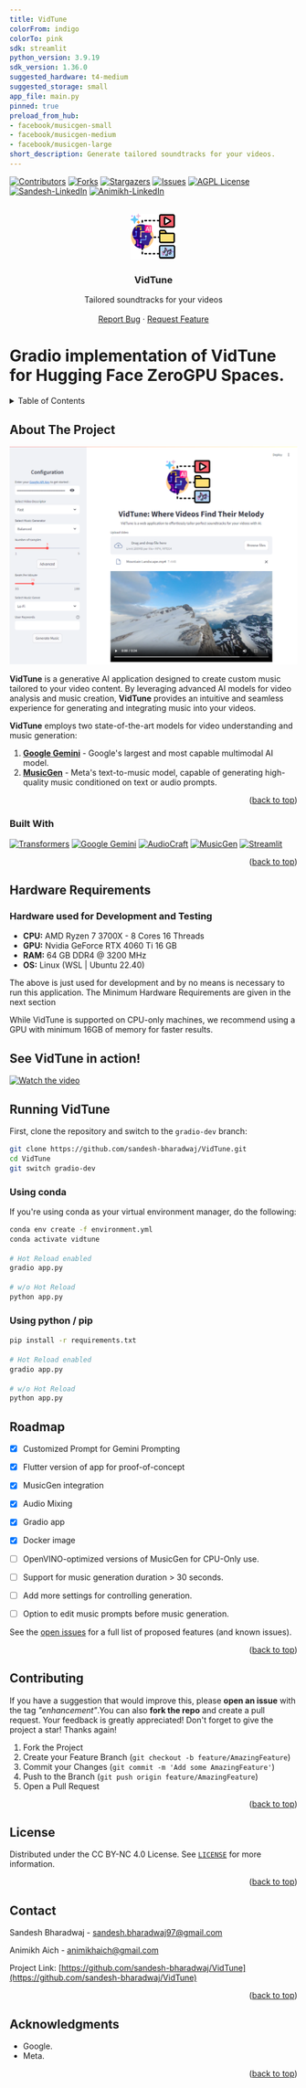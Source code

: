 ```yaml
---
title: VidTune
colorFrom: indigo
colorTo: pink
sdk: streamlit
python_version: 3.9.19
sdk_version: 1.36.0
suggested_hardware: t4-medium
suggested_storage: small
app_file: main.py
pinned: true
preload_from_hub:
- facebook/musicgen-small
- facebook/musicgen-medium
- facebook/musicgen-large
short_description: Generate tailored soundtracks for your videos.
---
```


<!-- Improved compatibility of back to top link: See: https://github.com/othneildrew/Best-README-Template/pull/73 -->
<a id="readme-top"></a>
<!--
*** Thanks for checking out the Best-README-Template. If you have a suggestion
*** that would make this better, please fork the repo and create a pull request
*** or simply open an issue with the tag "enhancement".
*** Don't forget to give the project a star!
*** Thanks again! Now go create something AMAZING! :D
-->



<!-- PROJECT SHIELDS -->
<!--
*** I'm using markdown "reference style" links for readability.
*** Reference links are enclosed in brackets [ ] instead of parentheses ( ).
*** See the bottom of this document for the declaration of the reference variables
*** for contributors-url, forks-url, etc. This is an optional, concise syntax you may use.
*** https://www.markdownguide.org/basic-syntax/#reference-style-links
-->
[![Contributors][contributors-shield]][contributors-url]
[![Forks][forks-shield]][forks-url]
[![Stargazers][stars-shield]][stars-url]
[![Issues][issues-shield]][issues-url]
[![AGPL License][license-shield]][license-url]
[![Sandesh-LinkedIn][sandesh-linkedin-shield]][sandesh-linkedin-url]
[![Animikh-LinkedIn][animikh-linkedin-shield]][animikh-linkedin-url]



<!-- PROJECT LOGO -->
<br />
<div align="center">
  <a href="https://github.com/sandesh-bharadwaj/VidTune">
    <img src="assets/VidTune-Logo-Without-BG.png" alt="Logo" width="80" height="80">
  </a>

  <h3 align="center">VidTune</h3>

  <p align="center">
    Tailored soundtracks for your videos
    <br />
    <br />
    <a href="https://github.com/sandesh-bharadwaj/VidTune/issues/new?labels=bug&template=bug-report---.md">Report Bug</a>
    ·
    <a href="https://github.com/sandesh-bharadwaj/VidTune/issues/new?labels=enhancement&template=feature-request---.md">Request Feature</a>
  </p>
</div>

# Gradio implementation of VidTune for Hugging Face ZeroGPU Spaces.


<!-- TABLE OF CONTENTS -->
<details>
  <summary>Table of Contents</summary>
  <ol>
    <li>
      <a href="#about-the-project">About The Project</a>
      <ul>
        <li><a href="#built-with">Built With</a></li>
      </ul>
    </li>
    <li>
      <a href="#hardware-requirements">Hardware Requirements</a>
      <ul>
        <li><a href="#hardwarre-used-for-development-and-testing">Hardware used for Development and Testing</a></li>
      </ul>
    </li>
    <li><a href="#see-vidtune-in-action">See VidTune in action!</a></li>
    <li><a href="#roadmap">Roadmap</a></li>
    <li><a href="#contributing">Contributing</a></li>
    <li><a href="#license">License</a></li>
    <li><a href="#contact">Contact</a></li>
    <li><a href="#acknowledgments">Acknowledgments</a></li>
  </ol>
</details>



<!-- ABOUT THE PROJECT -->
## About The Project

![startup_screen]

**VidTune** is a generative AI application designed to create custom music tailored to your video content. By leveraging advanced AI models for video analysis and music creation, **VidTune** provides an intuitive and seamless experience for generating and integrating music into your videos.

**VidTune** employs two state-of-the-art models for video understanding and music generation:
1. [**Google Gemini**](https://ai.google.dev/gemini-api) - Google's largest and most capable multimodal AI model.
2. [**MusicGen**](https://huggingface.co/facebook/musicgen-large) - Meta's text-to-music model, capable of generating high-quality music conditioned on text or audio prompts.


<p align="right">(<a href="#readme-top">back to top</a>)</p>



### Built With
[![Transformers][Transformers-shield]][Transformers-url]
[![Google Gemini][Google-Gemini-shield]][Google-Gemini-url]
[![AudioCraft][AudioCraft-shield]][AudioCraft-url]
[![MusicGen][MusicGen-shield]][MusicGen-url]
[![Streamlit][Streamlit-shield]][Streamlit-url]
<!-- * [![Next][Next.js]][Next-url]
* [![React][React.js]][React-url]
* [![Vue][Vue.js]][Vue-url]
* [![Angular][Angular.io]][Angular-url]
* [![Svelte][Svelte.dev]][Svelte-url]
* [![Laravel][Laravel.com]][Laravel-url]
* [![Bootstrap][Bootstrap.com]][Bootstrap-url]
* [![JQuery][JQuery.com]][JQuery-url] -->

<p align="right">(<a href="#readme-top">back to top</a>)</p>


## Hardware Requirements

### Hardware used for Development and Testing

- **CPU:** AMD Ryzen 7 3700X - 8 Cores 16 Threads
- **GPU:** Nvidia GeForce RTX 4060 Ti 16 GB
- **RAM:** 64 GB DDR4 @ 3200 MHz
- **OS:** Linux (WSL | Ubuntu 22.40)

The above is just used for development and by no means is necessary to run this application. The Minimum Hardware Requirements are given in the next section

While VidTune is supported on CPU-only machines, we recommend using a GPU with minimum 16GB of memory for faster results.


## See VidTune in action!
[![Watch the video](https://img.youtube.com/vi/knbQjWZtL3Y/maxresdefault.jpg)](https://youtu.be/knbQjWZtL3Y)

## Running VidTune
First, clone the repository and switch to the `gradio-dev` branch:
```sh
git clone https://github.com/sandesh-bharadwaj/VidTune.git
cd VidTune
git switch gradio-dev
```
### Using conda
If you're using conda as your virtual environment manager, do the following:
```sh
conda env create -f environment.yml
conda activate vidtune

# Hot Reload enabled
gradio app.py

# w/o Hot Reload
python app.py
```

### Using python / pip
```sh
pip install -r requirements.txt

# Hot Reload enabled
gradio app.py

# w/o Hot Reload
python app.py
```



<!-- ROADMAP -->
## Roadmap
- [x] Customized Prompt for Gemini Prompting
- [x] Flutter version of app for proof-of-concept
- [x] MusicGen integration
- [x] Audio Mixing
- [x] Gradio app
- [x] Docker image
- [ ] OpenVINO-optimized versions of MusicGen for CPU-Only use.
- [ ] Support for music generation duration > 30 seconds.
- [ ] Add more settings for controlling generation.
- [ ] Option to edit music prompts before music generation.


See the [open issues](https://github.com/sandesh-bharadwaj/VIdTune/issues) for a full list of proposed features (and known issues).

<p align="right">(<a href="#readme-top">back to top</a>)</p>



<!-- CONTRIBUTING -->
## Contributing

If you have a suggestion that would improve this, please **open an issue** with the tag *"enhancement"*.You can also **fork the repo** and create a pull request. Your feedback is greatly appreciated!
Don't forget to give the project a star! Thanks again!

1. Fork the Project
2. Create your Feature Branch (`git checkout -b feature/AmazingFeature`)
3. Commit your Changes (`git commit -m 'Add some AmazingFeature'`)
4. Push to the Branch (`git push origin feature/AmazingFeature`)
5. Open a Pull Request

<p align="right">(<a href="#readme-top">back to top</a>)</p>



<!-- LICENSE -->
## License

Distributed under the CC BY-NC 4.0 License. See [`LICENSE`](./LICENSE) for more information.

<p align="right">(<a href="#readme-top">back to top</a>)</p>



<!-- CONTACT -->
## Contact

Sandesh Bharadwaj - sandesh.bharadwaj97@gmail.com

Animikh Aich - animikhaich@gmail.com

Project Link: [https://github.com/sandesh-bharadwaj/VidTune](https://github.com/sandesh-bharadwaj/VidTune)

<p align="right">(<a href="#readme-top">back to top</a>)</p>



<!-- ACKNOWLEDGMENTS -->
## Acknowledgments

* Google.
* Meta.


<p align="right">(<a href="#readme-top">back to top</a>)</p>



<!-- MARKDOWN LINKS & IMAGES -->
<!-- https://www.markdownguide.org/basic-syntax/#reference-style-links -->
[contributors-shield]: https://img.shields.io/github/contributors/sandesh-bharadwaj/VidTune.svg?style=for-the-badge
[contributors-url]: https://github.com/sandesh-bharadwaj/VidTune/graphs/contributors
[forks-shield]: https://img.shields.io/github/forks/sandesh-bharadwaj/VidTune.svg?style=for-the-badge
[forks-url]: https://github.com/sandesh-bharadwaj/VidTune/network/members
[stars-shield]: https://img.shields.io/github/stars/sandesh-bharadwaj/VidTune.svg?style=for-the-badge
[stars-url]: https://github.com/sandesh-bharadwaj/VidTune/stargazers
[issues-shield]: https://img.shields.io/github/issues/sandesh-bharadwaj/VidTune.svg?style=for-the-badge
[issues-url]: https://github.com/sandesh-bharadwaj/VidTune/issues
[license-shield]: https://img.shields.io/github/license/sandesh-bharadwaj/VidTune.svg?style=for-the-badge
[license-url]: https://github.com/sandesh-bharadwaj/VidTune/blob/main/LICENSE
[llama-3-shield]: https://img.shields.io/badge/License-Llama%203-purple.svg?style=for-the-badge
[llama-3-license]: https://github.com/sandesh-bharadwaj/VidTune/blob/main/LLAMA-3-LICENSE
[sandesh-linkedin-shield]: https://img.shields.io/badge/-Sandesh_Bharadwaj-black.svg?style=for-the-badge&logo=linkedin&colorB=555
[sandesh-linkedin-url]: https://linkedin.com/in/sandeshbharadwaj97
[animikh-linkedin-shield]: https://img.shields.io/badge/-Animikh_Aich-black.svg?style=for-the-badge&logo=linkedin&colorB=555
[animikh-linkedin-url]: https://linkedin.com/in/animikh-aich
[startup_screen]: assets/homepage.png

[Python-url]: https://img.shields.io/badge/python-3670A0?style=for-the-badge&logo=python&logoColor=ffdd54
[Langchain-shield]: https://img.shields.io/badge/LangChain-0.2.12-1C3C3C?style=for-the-badge&logo=langchain
[Langchain-url]: https://github.com/langchain-ai/langchain
[Transformers-shield]: https://img.shields.io/badge/Transformers-4.42.4-blue?style=for-the-badge
[Transformers-url]: https://github.com/huggingface/transformers
[Optimum-shield]: https://img.shields.io/badge/Optimum-1.21.2-blue?style=for-the-badge
[Optimum-url]: https://github.com/huggingface/optimum
[OpenVINO-shield]: https://img.shields.io/badge/OpenVINO-2024.3-purple?style=for-the-badge
[OpenVINO-url]: https://github.com/openvinotoolkit/openvino
[Chroma-shield]: https://img.shields.io/badge/Chroma-0.5.5-blue?style=for-the-badge
[Chroma-url]: https://github.com/chroma-core/chroma

[Google-Gemini-shield]: https://img.shields.io/badge/Google%20Gemini-886FBF?style=for-the-badge&logo=googlegemini&logoColor=fff
[Google-Gemini-url]: https://ai.google.dev/gemini-api
[Streamlit-shield]: https://img.shields.io/badge/-Streamlit-FF4B4B?style=for-the-badge&logo=streamlit&logoColor=white
[Streamlit-url]: https://streamlit.io/

[AudioCraft-shield]: https://img.shields.io/badge/-AudioCraft-blue?style=for-the-badge&logo=Meta
[AudioCraft-url]: https://audiocraft.metademolab.com/
[MusicGen-shield]:https://img.shields.io/badge/-MusicGen-blue?style=for-the-badge&logo=Meta
[MusicGen-url]: https://musicgen.com/
